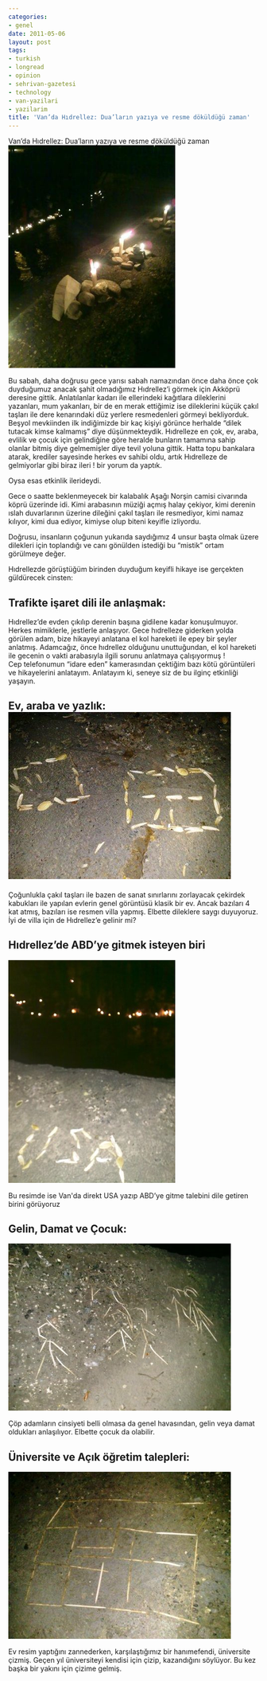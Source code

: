 ```yaml
---
categories:
- genel
date: 2011-05-06
layout: post
tags:
- turkish
- longread
- opinion
- sehrivan-gazetesi
- technology
- van-yazilari
- yazilarim
title: 'Van’da Hıdrellez: Dua’ların yazıya ve resme döküldüğü zaman'
---
```


  

Van’da Hıdrellez: Dua’ların yazıya ve resme döküldüğü zaman  
![](/images/zNZATwlwit1f8cblDd_vomS6Mp85S718wqZRNfN9Ql0MJH0GyoZ71S1TXeDyDK2ULjMG7687M1J3_CnsNYzXNukrC2XALJlw7LtpEo8U5Hjo5mfR5Q)  
  
Bu sabah, daha doğrusu gece yarısı sabah namazından önce daha önce çok duyduğumuz anacak şahit olmadığımız Hıdrellez’i görmek için Akköprü deresine gittik. Anlatılanlar kadarı ile ellerindeki kağıtlara dileklerini yazanları, mum yakanları, bir de en merak ettiğimiz ise dileklerini küçük çakıl taşları ile dere kenarındaki düz yerlere resmedenleri görmeyi bekliyorduk. Beşyol mevkiinden ilk indiğimizde bir kaç kişiyi görünce herhalde “dilek tutacak kimse kalmamış” diye düşünmekteydik. Hıdrelleze en çok, ev, araba, evlilik ve çocuk için gelindiğine göre heralde bunların tamamına sahip olanlar bitmiş diye gelmemişler diye tevil yoluna gittik. Hatta topu bankalara atarak, krediler sayesinde herkes ev sahibi oldu, artık Hıdrelleze de gelmiyorlar gibi biraz ileri ! bir yorum da yaptık.  
  
Oysa esas etkinlik ilerideydi.  
  
Gece o saatte beklenmeyecek bir kalabalık Aşağı Norşin camisi civarında köprü üzerinde idi. Kimi arabasının müziği açmış halay çekiyor, kimi derenin ıslah duvarlarının üzerine dileğini çakıl taşları ile resmediyor, kimi namaz kılıyor, kimi dua ediyor, kimiyse olup biteni keyifle izliyordu.  
  
Doğrusu, insanların çoğunun yukarıda saydığımız 4 unsur başta olmak üzere dilekleri için toplandığı ve canı gönülden istediği bu “mistik” ortam görülmeye değer.  
  
Hıdrellezde görüştüğüm birinden duyduğum keyifli hikaye ise gerçekten güldürecek cinsten:  

## Trafikte işaret dili ile anlaşmak:

  
Hıdrellez’de evden çıkılıp derenin başına gidilene kadar konuşulmuyor. Herkes mimiklerle, jestlerle anlaşıyor. Gece hıdrelleze giderken yolda görülen adam, bize hikayeyi anlatana el kol hareketi ile epey bir şeyler anlatmış. Adamcağız, önce hıdrellez olduğunu unuttuğundan, el kol hareketi ile gecenin o vakti arabasıyla ilgili sorunu anlatmaya çalışıyormuş !  
Cep telefonumun “idare eden” kamerasından çektiğim bazı kötü görüntüleri ve hikayelerini anlatayım. Anlatayım ki, seneye siz de bu ilginç etkinliği yaşayın.  

## Ev, araba ve yazlık:![](/images/uECTSJVFIGEi-0frQpXd6nG2XANL5errCv9rJFDqOBGK4MWYNgDg_Awc1X_9H-A3SeFvfiOoGmO1MDn_1kk8QPM0PBVySC1HtfdVXUr13NmhLjrUow)

  
Çoğunlukla çakıl taşları ile bazen de sanat sınırlarını zorlayacak çekirdek kabukları ile yapılan evlerin genel görüntüsü klasik bir ev. Ancak bazıları 4 kat atmış, bazıları ise resmen villa yapmış. Elbette dileklere saygı duyuyoruz. İyi de villa için de Hıdrellez’e gelinir mi?  

## Hıdrellez’de ABD’ye gitmek isteyen biri

  

![](/images/ZRD9tKW8Mr26YNY7T9h27pBu0CikEGeXwOFMQtDpcyAKBjzCb_SNKi4COb1LOF3VRCNoGM9BO6ZaHGuPe40ONH_8o_gCu5xNK1ThE-UZVBxRJyPr58586XtLitGFYJQ)

  
Bu resimde ise Van'da direkt USA yazıp ABD’ye gitme talebini dile getiren birini görüyoruz  

## Gelin, Damat ve Çocuk:

  

![](/images/sIaqQcaDyYwsj_GV6TTONUfjyJhFRH6KKy-7xPeJoAAYO1F_Akod9cDIaUOWCaGsL81HQT-IiyuAuQE9AwERijc-uTrcEhmM_3gQNp3Q77uCkBY-G82GdIMrd57QgOg)

  
Çöp adamların cinsiyeti belli olmasa da genel havasından, gelin veya damat oldukları anlaşılıyor. Elbette çocuk da olabilir.  

## Üniversite ve Açık öğretim talepleri:

  

![](/images/w-3FcE3ayGotb2LiNyBCTZse4G4jn1XZRDyd-zIO0RWIJjAhqTdCcYujZbZzke2vfMvvbF3Kmlqns-_g3oo9V8MQsEqK1VQFOZXH7rvta6wzK1Nq0JDSW0BmtsBLTfA)

  
Ev resim yaptığını zannederken, karşılaştığımız bir hanımefendi, üniversite çizmiş. Geçen yıl üniversiteyi kendisi için çizip, kazandığını söylüyor. Bu kez başka bir yakını için çizime gelmiş.
